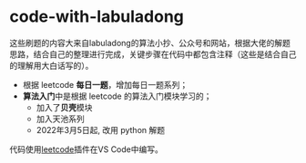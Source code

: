 # code-with-labuladong

这些刷题的内容大来自labuladong的算法小抄、公众号和网站，根据大佬的解题思路，结合自己的整理进行完成，关键步骤在代码中都包含注释（这些是结合自己的理解用大白话写的）。

* 根据 leetcode **每日一题**，增加每日一题系列；
* **算法入门**中是根据 leetcode 的算法入门模块学习的；
  * 加入了**贝壳**模块
  * 加入天池系列
  * 2022年3月5日起, 改用 python 解题

代码使用[leetcode](https://marketplace.visualstudio.com/items?itemName=LeetCode.vscode-leetcode)插件在VS Code中编写。
